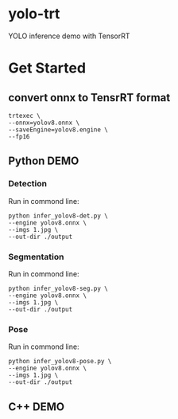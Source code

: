# yolo-trt
YOLO inference demo with TensorRT

# Get Started
## convert onnx to TensrRT format
```shell
trtexec \
--onnx=yolov8.onnx \
--saveEngine=yolov8.engine \
--fp16
```
## Python DEMO
### Detection
Run in commond line:
```shell
python infer_yolov8-det.py \
--engine yolov8.onnx \
--imgs 1.jpg \
--out-dir ./output
```
### Segmentation
Run in commond line:
```shell
python infer_yolov8-seg.py \
--engine yolov8.onnx \
--imgs 1.jpg \
--out-dir ./output
```
### Pose
Run in commond line:
```shell
python infer_yolov8-pose.py \
--engine yolov8.onnx \
--imgs 1.jpg \
--out-dir ./output
```
## C++ DEMO